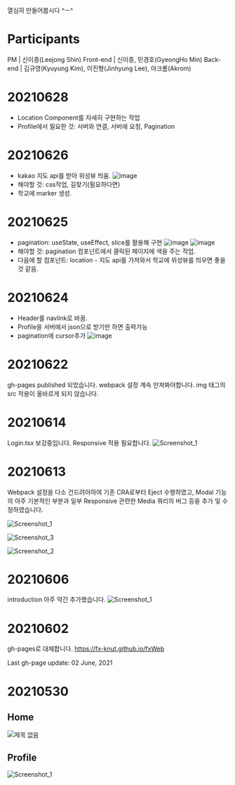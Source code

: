 열심히 만들어봅시다 ^ㅡ^

# Participants

PM | 신이종(Leejong Shin)
Front-end | 신이종, 민경호(GyeongHo Min)
Back-end | 김규영(Kyuyung Kim), 이진형(Jinhyung Lee), 아크롬(Akrom)

# 20210628

- Location Component를 자세히 구현하는 작업
- Profile에서 필요한 것: 서버와 연결, 서버에 요청, Pagination

# 20210626

- kakao 지도 api를 받아 위성뷰 띄움.
  ![image](https://user-images.githubusercontent.com/57670160/123516150-a3d5ad80-d6d5-11eb-91be-1ac173d11d15.png)
- 해야할 것: css작업, 길찾기(필요하다면)
- 학교에 marker 생성.

# 20210625

- pagination: useState, useEffect, slice를 활용해 구현
  ![image](https://user-images.githubusercontent.com/57670160/123293063-9e9a2680-d54e-11eb-9371-30edec6b2fde.png)
  ![image](https://user-images.githubusercontent.com/57670160/123293120-ace84280-d54e-11eb-86d6-9df05d3aa505.png)
- 해야할 것: pagination 컴포넌트에서 클릭된 페이지에 색을 주는 작업.
- 다음에 할 컴포넌트: location - 지도 api를 가져와서 학교에 위성뷰를 띄우면 좋을 것 같음.

# 20210624

- Header를 navlink로 바꿈.
- Profile을 서버에서 json으로 받기만 하면 출력가능
- pagination에 cursor추가
  ![image](https://user-images.githubusercontent.com/57670160/123215477-746f4700-d503-11eb-8d36-e5f2f7e55cf1.png)

# 20210622

gh-pages published 되었습니다.
webpack 설정 계속 만져봐야합니다. img 태그의 src 적용이 올바르게 되지 않습니다.

# 20210614

Login.tsx 보강중입니다. Responsive 적용 필요합니다.
![Screenshot_1](https://user-images.githubusercontent.com/56120315/121880703-49d5ff00-cd49-11eb-8840-357dd65a94fa.png)

# 20210613

Webpack 설정을 다소 건드려야하여 기존 CRA로부터 Eject 수행하였고,
Modal 기능의 아주 기본적인 부분과
일부 Responsive 관련한 Media 쿼리의 버그 등을
추가 및 수정하였습니다.

![Screenshot_1](https://user-images.githubusercontent.com/56120315/121804102-b5ec3080-cc7f-11eb-974d-00f87accbc45.png)

![Screenshot_3](https://user-images.githubusercontent.com/56120315/121804167-ffd51680-cc7f-11eb-98d3-cabc66deddf4.png)

![Screenshot_2](https://user-images.githubusercontent.com/56120315/121804103-b71d5d80-cc7f-11eb-830e-9302e20c9849.png)

# 20210606

introduction 아주 약간 추가했습니다.
![Screenshot_1](https://user-images.githubusercontent.com/56120315/120928232-bedc7f80-c71e-11eb-96b3-8437b3ade090.png)

#

# 20210602

gh-pages로 대체합니다.
https://fx-knut.github.io/fxWeb

Last gh-page update: 02 June, 2021

#

# 20210530

## Home

![제목 없음](https://user-images.githubusercontent.com/56120315/120105502-254c2580-c194-11eb-8503-fd3bae271eef.png)

## Profile

![Screenshot_1](https://user-images.githubusercontent.com/56120315/120105528-3c8b1300-c194-11eb-8db5-54960ccce644.png)

#
